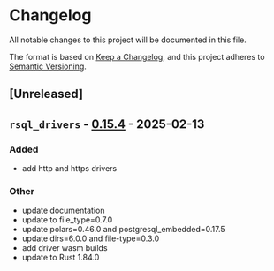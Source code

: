 # Changelog

All notable changes to this project will be documented in this file.

The format is based on [Keep a Changelog](https://keepachangelog.com/en/1.0.0/),
and this project adheres to [Semantic Versioning](https://semver.org/spec/v2.0.0.html).

## [Unreleased]

## `rsql_drivers` - [0.15.4](https://github.com/theseus-rs/rsql/compare/rsql_drivers-v0.15.3...rsql_drivers-v0.15.4) - 2025-02-13

### Added
- add http and https drivers

### Other
- update documentation
- update to file_type=0.7.0
- update polars=0.46.0 and postgresql_embedded=0.17.5
- update dirs=6.0.0 and file-type=0.3.0
- add driver wasm builds
- update to Rust 1.84.0
